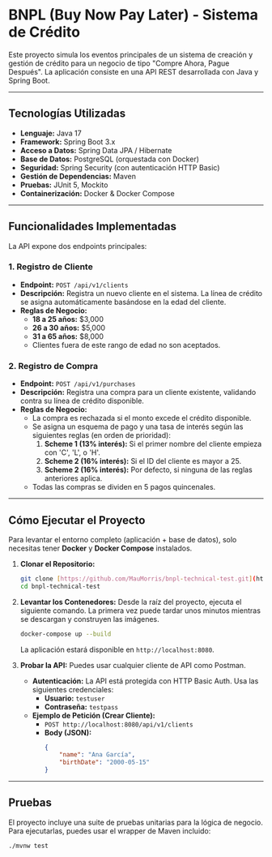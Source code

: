 # BNPL (Buy Now Pay Later) - Sistema de Crédito

Este proyecto simula los eventos principales de un sistema de creación y gestión de crédito para un negocio de tipo "Compre Ahora, Pague Después". La aplicación consiste en una API REST desarrollada con Java y Spring Boot.

---

## Tecnologías Utilizadas

- **Lenguaje:** Java 17
- **Framework:** Spring Boot 3.x
- **Acceso a Datos:** Spring Data JPA / Hibernate
- **Base de Datos:** PostgreSQL (orquestada con Docker)
- **Seguridad:** Spring Security (con autenticación HTTP Basic)
- **Gestión de Dependencias:** Maven
- **Pruebas:** JUnit 5, Mockito
- **Containerización:** Docker & Docker Compose

---

## Funcionalidades Implementadas

La API expone dos endpoints principales:

### 1. Registro de Cliente
- **Endpoint:** `POST /api/v1/clients`
- **Descripción:** Registra un nuevo cliente en el sistema. La línea de crédito se asigna automáticamente basándose en la edad del cliente.
- **Reglas de Negocio:**
    - **18 a 25 años:** $3,000
    - **26 a 30 años:** $5,000
    - **31 a 65 años:** $8,000
    - Clientes fuera de este rango de edad no son aceptados.

### 2. Registro de Compra
- **Endpoint:** `POST /api/v1/purchases`
- **Descripción:** Registra una compra para un cliente existente, validando contra su línea de crédito disponible.
- **Reglas de Negocio:**
    - La compra es rechazada si el monto excede el crédito disponible.
    - Se asigna un esquema de pago y una tasa de interés según las siguientes reglas (en orden de prioridad):
        1.  **Scheme 1 (13% interés):** Si el primer nombre del cliente empieza con 'C', 'L', o 'H'.
        2.  **Scheme 2 (16% interés):** Si el ID del cliente es mayor a 25.
        3.  **Scheme 2 (16% interés):** Por defecto, si ninguna de las reglas anteriores aplica.
    - Todas las compras se dividen en 5 pagos quincenales.

---

## Cómo Ejecutar el Proyecto

Para levantar el entorno completo (aplicación + base de datos), solo necesitas tener **Docker** y **Docker Compose** instalados.

1.  **Clonar el Repositorio:**
    ```bash
    git clone [https://github.com/MauMorris/bnpl-technical-test.git](https://github.com/MauMorris/bnpl-technical-test.git)
    cd bnpl-technical-test
    ```

2.  **Levantar los Contenedores:**
    Desde la raíz del proyecto, ejecuta el siguiente comando. La primera vez puede tardar unos minutos mientras se descargan y construyen las imágenes.
    ```bash
    docker-compose up --build
    ```
    La aplicación estará disponible en `http://localhost:8080`.

3.  **Probar la API:**
    Puedes usar cualquier cliente de API como Postman.
    - **Autenticación:** La API está protegida con HTTP Basic Auth. Usa las siguientes credenciales:
        - **Usuario:** `testuser`
        - **Contraseña:** `testpass`
    - **Ejemplo de Petición (Crear Cliente):**
        - `POST http://localhost:8080/api/v1/clients`
        - **Body (JSON):**
          ```json
          {
              "name": "Ana García",
              "birthDate": "2000-05-15"
          }
          ```

---

## Pruebas

El proyecto incluye una suite de pruebas unitarias para la lógica de negocio. Para ejecutarlas, puedes usar el wrapper de Maven incluido:

```bash
./mvnw test